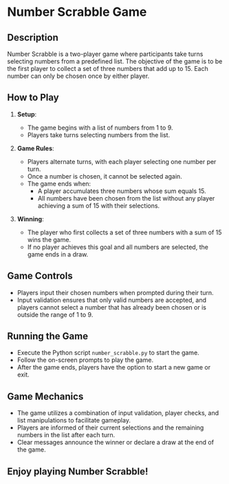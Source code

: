 # Number Scrabble Game

## Description
Number Scrabble is a two-player game where participants take turns selecting numbers from a predefined list. The objective of the game is to be the first player to collect a set of three numbers that add up to 15. Each number can only be chosen once by either player.

## How to Play
1. **Setup**: 
   - The game begins with a list of numbers from 1 to 9.
   - Players take turns selecting numbers from the list.

2. **Game Rules**:
   - Players alternate turns, with each player selecting one number per turn.
   - Once a number is chosen, it cannot be selected again.
   - The game ends when:
     - A player accumulates three numbers whose sum equals 15.
     - All numbers have been chosen from the list without any player achieving a sum of 15 with their selections.

3. **Winning**:
   - The player who first collects a set of three numbers with a sum of 15 wins the game.
   - If no player achieves this goal and all numbers are selected, the game ends in a draw.

## Game Controls
- Players input their chosen numbers when prompted during their turn.
- Input validation ensures that only valid numbers are accepted, and players cannot select a number that has already been chosen or is outside the range of 1 to 9.

## Running the Game
- Execute the Python script `number_scrabble.py` to start the game.
- Follow the on-screen prompts to play the game.
- After the game ends, players have the option to start a new game or exit.

## Game Mechanics
- The game utilizes a combination of input validation, player checks, and list manipulations to facilitate gameplay.
- Players are informed of their current selections and the remaining numbers in the list after each turn.
- Clear messages announce the winner or declare a draw at the end of the game.

## Enjoy playing Number Scrabble!
